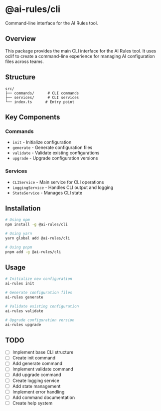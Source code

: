 # @ai-rules/cli

Command-line interface for the AI Rules tool.

## Overview

This package provides the main CLI interface for the AI Rules tool. It uses oclif to create a command-line experience for managing AI configuration files across teams.

## Structure

```
src/
├── commands/      # CLI commands
├── services/      # CLI services
└── index.ts      # Entry point
```

## Key Components

### Commands

-   `init` - Initialize configuration
-   `generate` - Generate configuration files
-   `validate` - Validate existing configurations
-   `upgrade` - Upgrade configuration versions

### Services

-   `CLIService` - Main service for CLI operations
-   `LoggingService` - Handles CLI output and logging
-   `StateService` - Manages CLI state

## Installation

```bash
# Using npm
npm install -g @ai-rules/cli

# Using yarn
yarn global add @ai-rules/cli

# Using pnpm
pnpm add -g @ai-rules/cli
```

## Usage

```bash
# Initialize new configuration
ai-rules init

# Generate configuration files
ai-rules generate

# Validate existing configuration
ai-rules validate

# Upgrade configuration version
ai-rules upgrade
```

## TODO

-   [ ] Implement base CLI structure
-   [ ] Create init command
-   [ ] Add generate command
-   [ ] Implement validate command
-   [ ] Add upgrade command
-   [ ] Create logging service
-   [ ] Add state management
-   [ ] Implement error handling
-   [ ] Add command documentation
-   [ ] Create help system
